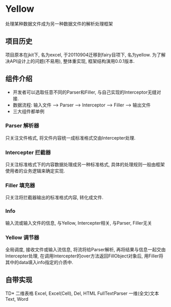 Yellow
==========

处理某种数据文件成为另一种数据文件的解析处理框架

项目历史
----------
项目原本在jkit下, 名为excel, 于20110904迁移到fairy目项下, 名为yellow.
为了解决API设计上的问题(不易用), 整体重实现, 框架结构演用0.0.1版本.


组件介绍
----------
* 开发者可以选取任意不同的Parser和Filler, 与自己实现的Interceptor无缝对接.
* 数据流程: 输入文件 --> Parser --> Interceptor --> Filler --> 输出文件
* 三大组件都单例

### Parser 解析器
只关注文件格式, 将文件内容统一成标准格式交由Intercepter处理.

### Intercepter 拦截器
只关注标准格式下的内容数据处理成另一种标准格式, 具体的处理规则一般由框架使用者的业务逻辑来确定实现.
	
### Filler 填充器
只关注将拦截器输出的标准格式内容, 转化成文件.

### Info
输入流或输入文件的信息, 与Yellow, Intercepter相关, 与Parser, Filler无关

### Yellow 调节器
全局调度, 接收文件或输入流信息, 将流将给Parser解析, 再将结果与信息一起交由Intercepter处理,
在调用Intercepter的over方法返回FillObject对象后, 用Filler将其中的data填入info指定的介质中.


自带实现
----------
TD*	二维表格	Excel, Excel(Cell), Del, HTML
FullTextParser	一维(全文)文本 Text, Word